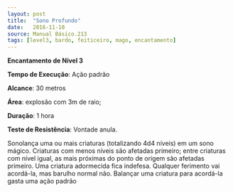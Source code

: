 ```yaml
---
layout: post
title:  "Sono Profundo"
date:   2016-11-10
source: Manual Básico.213
tags: [level3, bardo, feiticeiro, mago, encantamento]
---
```


**Encantamento de Nível 3**

**Tempo de Execução**: Ação padrão

**Alcance**: 30 metros

**Área**: explosão com 3m de raio;

**Duração**: 1 hora

**Teste de Resistência**: Vontade anula.

Sonolança uma ou mais criaturas (totalizando 4d4 níveis) em um sono mágico. 
Criaturas com menos níveis são afetadas primeiro; entre criaturas com nível igual, as mais próximas do ponto de origem são afetadas primeiro.
Uma criatura adormecida fica indefesa. Qualquer ferimento vai acordá-la, mas barulho normal não. Balançar uma criatura para acordá-la gasta uma ação padrão
